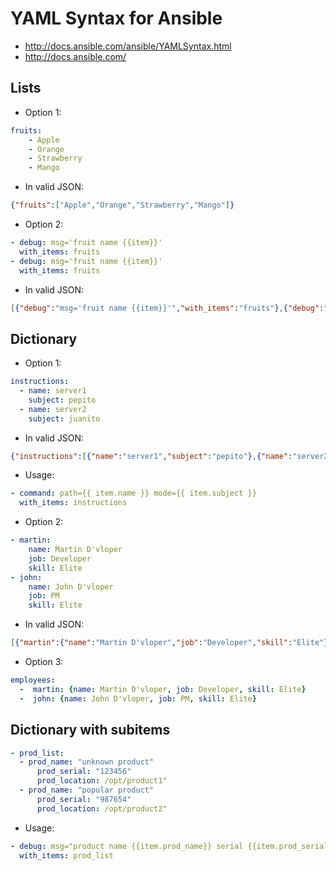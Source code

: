 # YAML Syntax for Ansible

* http://docs.ansible.com/ansible/YAMLSyntax.html
* http://docs.ansible.com/

## Lists

* Option 1:

```yaml
fruits:
    - Apple
    - Orange
    - Strawberry
    - Mango
```

* In valid JSON:

```json
{"fruits":["Apple","Orange","Strawberry","Mango"]}
```

* Option 2:

```yaml
- debug: msg='fruit name {{item}}'
  with_items: fruits
- debug: msg='fruit name {{item}}'
  with_items: fruits
```

* In valid JSON:

```json
[{"debug":"msg='fruit name {{item}}'","with_items":"fruits"},{"debug":"msg='fruit name {{item}}'","with_items":"fruits"}]
```

## Dictionary

* Option 1:

```yaml
instructions:
  - name: server1
    subject: pepito
  - name: server2
    subject: juanito
```

* In valid JSON:

```json
{"instructions":[{"name":"server1","subject":"pepito"},{"name":"server2","subject":"juanito"}]}
```

* Usage:

```yaml
- command: path={{ item.name }} mode={{ item.subject }}
  with_items: instructions
```

* Option 2:

```yaml
- martin:
    name: Martin D'vloper
    job: Developer
    skill: Elite
- john:
    name: John D'vloper
    job: PM
    skill: Elite
```

* In valid JSON:

```json
[{"martin":{"name":"Martin D'vloper","job":"Developer","skill":"Elite"}},{"john":{"name":"John D'vloper","job":"PM","skill":"Elite"}}]
```

* Option 3:

```yaml
employees:
  -  martin: {name: Martin D'vloper, job: Developer, skill: Elite}
  -  john: {name: John D'vloper, job: PM, skill: Elite}
```

## Dictionary with subitems

```yaml
- prod_list:
  - prod_name: "unknown product"
      prod_serial: "123456"
      prod_location: /opt/product1"
  - prod_name: "popular product"
      prod_serial: "987654"
      prod_location: /opt/product2"
```

* Usage:

```yaml
- debug: msg="product name {{item.prod_name}} serial {{item.prod_serial}} location {{item.prod_location}}"
  with_items: prod_list
```
